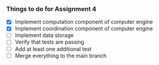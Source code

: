 ### Things to do for Assignment 4
- [x] Implement computation component of computer engine
- [x] Implement coordination component of computer engine
- [ ] Implement data storage
- [ ] Verify that tests are passing
- [ ] Add at least one additional test
- [ ] Merge everything to the main branch
